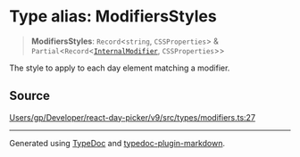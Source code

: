 # Type alias: ModifiersStyles

> **ModifiersStyles**: `Record`\<`string`, `CSSProperties`\> & `Partial`\<`Record`\<[`InternalModifier`](/api/type-aliases/InternalModifier.md), `CSSProperties`\>\>

The style to apply to each day element matching a modifier.

## Source

[Users/gp/Developer/react-day-picker/v9/src/types/modifiers.ts:27](https://github.com/gpbl/react-day-picker/blob/005599683/src/types/modifiers.ts#L27)

***

Generated using [TypeDoc](https://typedoc.org) and [typedoc-plugin-markdown](https://typedoc-plugin-markdown.org).
